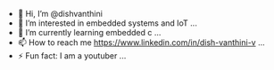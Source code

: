 - 👋 Hi, I’m @dishvanthini
- 👀 I’m interested in embedded systems and IoT ...
- 🌱 I’m currently learning  embedded c ...
- 📫 How to reach me https://www.linkedin.com/in/dish-vanthini-v ...
- ⚡ Fun fact: I am a youtuber ...

<!---
dishvanthini/dishvanthini is a ✨ special ✨ repository because its `README.md` (this file) appears on your GitHub profile.
You can click the Preview link to take a look at your changes.
--->
